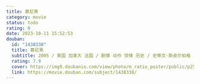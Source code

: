 ```yaml
---
title: 慕尼黑
category: movie
status: todo
rating: 0
date: 2023-10-11 15:52:53
douban:
  id: "1438338"
  title: 慕尼黑
  subtitle: 2005 / 美国 加拿大 法国 / 剧情 动作 惊悚 历史 / 史蒂文·斯皮尔伯格 / 艾瑞克·巴纳 丹尼尔·克雷格
  rating: 7.9
  cover: https://img9.doubanio.com/view/photo/m_ratio_poster/public/p2504312826.jpg
  link: https://movie.douban.com/subject/1438338/
---
```


